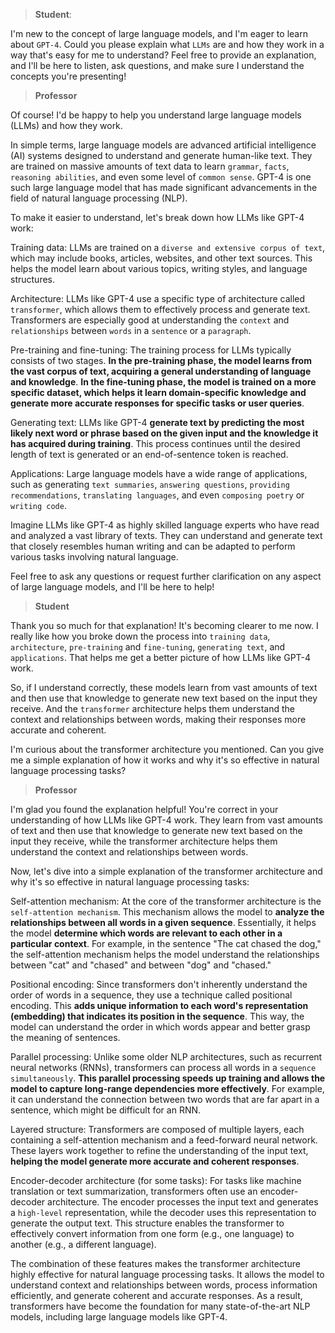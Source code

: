 > **Student**:

I'm new to the concept of large language models, and I'm eager to learn about `GPT-4`. Could you please explain what `LLMs` are and how they work in a way that's easy for me to understand? Feel free to provide an explanation, and I'll be here to listen, ask questions, and make sure I understand the concepts you're presenting!

> **Professor**

Of course! I'd be happy to help you understand large language models (LLMs) and how they work.


In simple terms, large language models are advanced artificial intelligence (AI) systems designed to understand and generate human-like text. They are trained on massive amounts of text data to learn `grammar`, `facts`, `reasoning abilities`, and even some level of `common sense`. GPT-4 is one such large language model that has made significant advancements in the field of natural language processing (NLP).

To make it easier to understand, let's break down how LLMs like GPT-4 work:

Training data: LLMs are trained on a `diverse and extensive corpus of text`, which may include books, articles, websites, and other text sources. This helps the model learn about various topics, writing styles, and language structures.

Architecture: LLMs like GPT-4 use a specific type of architecture called `transformer`, which allows them to effectively process and generate text. Transformers are especially good at understanding the `context` and `relationships` between `words` in a `sentence` or a `paragraph`.

Pre-training and fine-tuning: The training process for LLMs typically consists of two stages. **In the pre-training phase, the model learns from the vast corpus of text, acquiring a general understanding of language and knowledge**. **In the fine-tuning phase, the model is trained on a more specific dataset, which helps it learn domain-specific knowledge and generate more accurate responses for specific tasks or user queries**.

Generating text: LLMs like GPT-4 **generate text by predicting the most likely next word or phrase based on the given input and the knowledge it has acquired during training**. This process continues until the desired length of text is generated or an end-of-sentence token is reached.

Applications: Large language models have a wide range of applications, such as generating `text summaries`, `answering questions`, `providing recommendations`, `translating languages`, and even `composing poetry` or `writing code`.

Imagine LLMs like GPT-4 as highly skilled language experts who have read and analyzed a vast library of texts. They can understand and generate text that closely resembles human writing and can be adapted to perform various tasks involving natural language.

Feel free to ask any questions or request further clarification on any aspect of large language models, and I'll be here to help!

> **Student**

Thank you so much for that explanation! It's becoming clearer to me now. I really like how you broke down the process into `training data`, `architecture`, `pre-training` and `fine-tuning`, `generating text`, and `applications`. That helps me get a better picture of how LLMs like GPT-4 work.

So, if I understand correctly, these models learn from vast amounts of text and then use that knowledge to generate new text based on the input they receive. And the `transformer` architecture helps them understand the context and relationships between words, making their responses more accurate and coherent.

I'm curious about the transformer architecture you mentioned. Can you give me a simple explanation of how it works and why it's so effective in natural language processing tasks?

> **Professor**

I'm glad you found the explanation helpful! You're correct in your understanding of how LLMs like GPT-4 work. They learn from vast amounts of text and then use that knowledge to generate new text based on the input they receive, while the transformer architecture helps them understand the context and relationships between words.

Now, let's dive into a simple explanation of the transformer architecture and why it's so effective in natural language processing tasks:

Self-attention mechanism: At the core of the transformer architecture is the `self-attention mechanism`. This mechanism allows the model to **analyze the relationships between all words in a given sequence**. Essentially, it helps the model **determine which words are relevant to each other in a particular context**. For example, in the sentence "The cat chased the dog," the self-attention mechanism helps the model understand the relationships between "cat" and "chased" and between "dog" and "chased."

Positional encoding: Since transformers don't inherently understand the order of words in a sequence, they use a technique called positional encoding. This **adds unique information to each word's representation (embedding) that indicates its position in the sequence**. This way, the model can understand the order in which words appear and better grasp the meaning of sentences.

Parallel processing: Unlike some older NLP architectures, such as recurrent neural networks (RNNs), transformers can process all words in a `sequence simultaneously`. **This parallel processing speeds up training and allows the model to capture long-range dependencies more effectively**. For example, it can understand the connection between two words that are far apart in a sentence, which might be difficult for an RNN.

Layered structure: Transformers are composed of multiple layers, each containing a self-attention mechanism and a feed-forward neural network. These layers work together to refine the understanding of the input text, **helping the model generate more accurate and coherent responses**.

Encoder-decoder architecture (for some tasks): For tasks like machine translation or text summarization, transformers often use an encoder-decoder architecture. The encoder processes the input text and generates a `high-level` representation, while the decoder uses this representation to generate the output text. This structure enables the transformer to effectively convert information from one form (e.g., one language) to another (e.g., a different language).

The combination of these features makes the transformer architecture highly effective for natural language processing tasks. It allows the model to understand context and relationships between words, process information efficiently, and generate coherent and accurate responses. As a result, transformers have become the foundation for many state-of-the-art NLP models, including large language models like GPT-4.